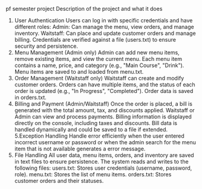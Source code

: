 pf semester project
Description of the project and what it does
1. User Authentication
Users can log in with specific credentials and have different roles:
Admin: Can manage the menu, view orders, and manage inventory.
Waitstaff: Can place and update customer orders and manage billing.
Credentials are verified against a file (users.txt) to ensure security and persistence.
2. Menu Management (Admin only)
Admin can add new menu items, remove existing items, and view the current menu.
Each menu item contains a name, price, and category (e.g., "Main Course", "Drink").
Menu items are saved to and loaded from menu.txt.
3. Order Management (Waitstaff only)
Waitstaff can create and modify customer orders.
Orders can have multiple items, and the status of each order is updated (e.g., "In Progress", "Completed").
Order data is saved in orders.txt.
4. Billing and Payment (Admin/Waitstaff)
Once the order is placed, a bill is generated with the total amount, tax, and discounts applied.
Waitstaff or Admin can view and process payments.
Billing information is displayed directly on the console, including taxes and discounts.
Bill data is handled dynamically and could be saved to a file if extended.
5.Exception Handling
Handle error efficiently when the user entered incorrect username or password or when the admin search for the menu item that is not available generates a error message.
6. File Handling
All user data, menu items, orders, and inventory are saved in text files to ensure persistence.
The system reads and writes to the following files:
users.txt: Stores user credentials (username, password, role).
menu.txt: Stores the list of menu items.
orders.txt: Stores customer orders and their statuses.
